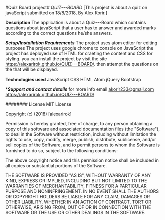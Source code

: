 #Quiz Board project#
*QUIZ---BOARD*
[This project is about a quiz on javaScript submitted on 18/8/2018, By Alex Korir.]

**Description**
The application is about a Quiz---Board which contains questions about javaScript that a user has to answer and awarded marks according to the correct questions he/she answers.

***Setup/Installation Requirements***
The project uses atom editor for editing purposes
The project uses google chrome to console on JavaScript
the project has deployed use of HTML for craeting the content and CSS for styling.
you can install the project by visit the site https://alexarirok.github.io/QUIZ---BOARD/. then attempt the questions on the that will be displayed.

****Technologies used****
JavaScript
CSS
HTML
Atom
jQuery
Bootstrap

******Support and contact details*****
for more info email akorir233@gmail.com  https://alexarirok.github.io/QUIZ---BOARD/

######## License
MIT License

Copyright (c) (2018) [alexarirok]

Permission is hereby granted, free of charge, to any person obtaining a copy of this software and associated documentation files (the "Software"), to deal in the Software without restriction, including without limitation the rights to use, copy, modify, merge, publish, distribute, sublicense, and/or sell copies of the Software, and to permit persons to whom the Software is furnished to do so, subject to the following conditions:

The above copyright notice and this permission notice shall be included in all copies or substantial portions of the Software.

THE SOFTWARE IS PROVIDED "AS IS", WITHOUT WARRANTY OF ANY KIND, EXPRESS OR IMPLIED, INCLUDING BUT NOT LIMITED TO THE WARRANTIES OF MERCHANTABILITY, FITNESS FOR A PARTICULAR PURPOSE AND NONINFRINGEMENT. IN NO EVENT SHALL THE AUTHORS OR COPYRIGHT HOLDERS BE LIABLE FOR ANY CLAIM, DAMAGES OR OTHER LIABILITY, WHETHER IN AN ACTION OF CONTRACT, TORT OR OTHERWISE, ARISING FROM, OUT OF OR IN CONNECTION WITH THE SOFTWARE OR THE USE OR OTHER DEALINGS IN THE SOFTWARE.
